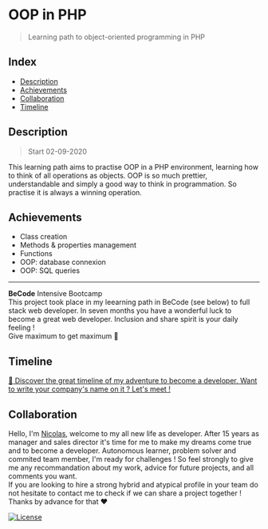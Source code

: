 # OOP in PHP
> Learning path to object-oriented programming in PHP

## Index
- [Description](#description) 
- [Achievements](#achievements)
- [Collaboration](#collaboration)
- [Timeline](#timeline)


## Description 
> Start 02-09-2020

This learning path aims to practise OOP in a PHP environment, learning how to think of all operations as objects.
OOP is so much prettier, understandable and simply a good way to think in programmation. So practise it is always a winning operation. 

## Achievements 
*   Class creation 
*   Methods & properties management 
*   Functions
*   OOP: database connexion 
*   OOP: SQL queries 

---

**BeCode** Intensive Bootcamp     
This project took place in my leearning path in BeCode (see below) to full stack web developer.
In seven months you have a wonderful luck to become a great web developer. Inclusion and share spirit is your daily feeling !  
Give maximum to get maximum :rocket:

## Timeline 
[:calendar: Discover the great timeline of my adventure to become a developer. Want to write your company's name on it ? Let's meet !](https://timelines.gitkraken.com/timeline/2e12cc334eb0406b84bf7a6339e666c4?range=2020-05-26_2020-06-27)  

## Collaboration
Hello, I'm [Nicolas](https://www.linkedin.com/in/nicolas-denoel/), welcome to my all new life as developer.
After 15 years as manager and sales director it's time for me to make my dreams come true and to become a developer.
Autonomous learner, problem solver and commited team member, I'm ready for challenges !
So feel strongly to give me any recommandation about my work, advice for future projects, and all comments you want.  
If you are looking to hire a strong hybrid and atypical profile in your team do not hesitate to contact me to check if we can share a project together !  
Thanks by advance for that :heart:  


[![License](http://img.shields.io/:license-mit-blue.svg?style=flat-square)](http://badges.mit-license.org)
